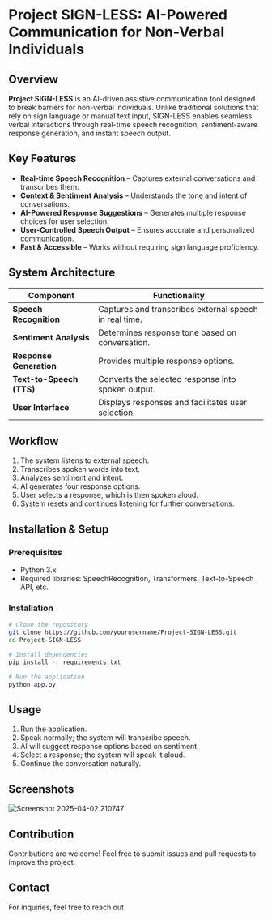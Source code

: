 # Project SIGN-LESS: AI-Powered Communication for Non-Verbal Individuals

## Overview
**Project SIGN-LESS** is an AI-driven assistive communication tool designed to break barriers for non-verbal individuals. Unlike traditional solutions that rely on sign language or manual text input, SIGN-LESS enables seamless verbal interactions through real-time speech recognition, sentiment-aware response generation, and instant speech output.

## Key Features
- **Real-time Speech Recognition** – Captures external conversations and transcribes them.
- **Context & Sentiment Analysis** – Understands the tone and intent of conversations.
- **AI-Powered Response Suggestions** – Generates multiple response choices for user selection.
- **User-Controlled Speech Output** – Ensures accurate and personalized communication.
- **Fast & Accessible** – Works without requiring sign language proficiency.

## System Architecture
| Component               | Functionality                                           |
|-------------------------|---------------------------------------------------------|
| **Speech Recognition** | Captures and transcribes external speech in real time. |
| **Sentiment Analysis**  | Determines response tone based on conversation.        |
| **Response Generation**| Provides multiple response options.                     |
| **Text-to-Speech (TTS)** | Converts the selected response into spoken output.   |
| **User Interface**      | Displays responses and facilitates user selection.      |

## Workflow
1. The system listens to external speech.
2. Transcribes spoken words into text.
3. Analyzes sentiment and intent.
4. AI generates four response options.
5. User selects a response, which is then spoken aloud.
6. System resets and continues listening for further conversations.

## Installation & Setup
### Prerequisites
- Python 3.x
- Required libraries: SpeechRecognition, Transformers, Text-to-Speech API, etc.

### Installation
```bash
# Clone the repository
git clone https://github.com/yourusername/Project-SIGN-LESS.git
cd Project-SIGN-LESS

# Install dependencies
pip install -r requirements.txt

# Run the application
python app.py
```

## Usage
1. Run the application.
2. Speak normally; the system will transcribe speech.
3. AI will suggest response options based on sentiment.
4. Select a response; the system will speak it aloud.
5. Continue the conversation naturally.

## Screenshots
![Screenshot 2025-04-02 210747](https://github.com/user-attachments/assets/302a94c6-8aca-44f9-af5b-293dff48a8a3)






## Contribution
Contributions are welcome! Feel free to submit issues and pull requests to improve the project.

## Contact
For inquiries, feel free to reach out
